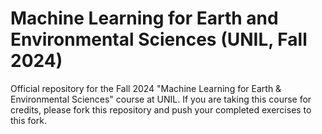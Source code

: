 # Machine Learning for Earth and Environmental Sciences (UNIL, Fall 2024)
Official repository for the Fall 2024 "Machine Learning for Earth &amp; Environmental Sciences" course at UNIL.  If you are taking this course for credits, please fork this repository and push your completed exercises to this fork.  
